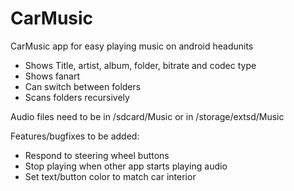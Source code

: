 # CarMusic
CarMusic app for easy playing music on android headunits
 
  - Shows Title, artist, album, folder, bitrate and codec type
  - Shows fanart
  - Can switch between folders
  - Scans folders recursively
 
Audio files need to be in /sdcard/Music or in /storage/extsd/Music

Features/bugfixes to be added:
  - Respond to steering wheel buttons
  - Stop playing when other app starts playing audio
  - Set text/button color to match car interior
  
